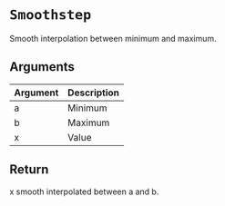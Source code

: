 # `Smoothstep`

Smooth interpolation between minimum and maximum.

## Arguments

| Argument | Description |
| -------- | ----------- |
| a        | Minimum     |
| b        | Maximum     |
| x        | Value       |

## Return

x smooth interpolated between a and b.
